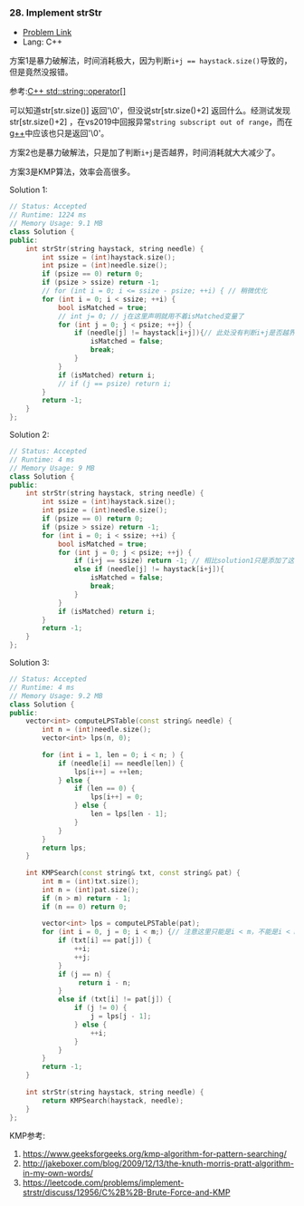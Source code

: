 ### 28. Implement strStr

- [Problem Link](https://leetcode.com/problems/implement-strstr/)
- Lang: C++

方案1是暴力破解法，时间消耗极大，因为判断`i+j == haystack.size()`导致的，但是竟然没报错。

参考:[C++ std::string::operator[]](http://www.cplusplus.com/reference/string/string/operator[])

可以知道str[str.size()] 返回'\0'，但没说str[str.size()+2] 返回什么。经测试发现str[str.size()+2] ，在vs2019中回报异常`string subscript out of range`，而在[g++](http://cpp.sh/)中应该也只是返回'\0'。

方案2也是暴力破解法，只是加了判断`i+j`是否越界，时间消耗就大大减少了。

方案3是KMP算法，效率会高很多。

Solution 1:

```c++
// Status: Accepted
// Runtime: 1224 ms
// Memory Usage: 9.1 MB
class Solution {
public:
    int strStr(string haystack, string needle) {
        int ssize = (int)haystack.size();
        int psize = (int)needle.size();
        if (psize == 0) return 0;
        if (psize > ssize) return -1;
        // for (int i = 0; i <= ssize - psize; ++i) { // 稍微优化
        for (int i = 0; i < ssize; ++i) {
            bool isMatched = true;
            // int j= 0; // j在这里声明就用不着isMatched变量了
            for (int j = 0; j < psize; ++j) {
                if (needle[j] != haystack[i+j]){// 此处没有判断i+j是否越界，竟然没报error
                    isMatched = false;
                    break;
                }
            }
            if (isMatched) return i;
            // if (j == psize) return i;
        }
        return -1;
    }
};
```



Solution 2:

```c++
// Status: Accepted
// Runtime: 4 ms
// Memory Usage: 9 MB
class Solution {
public:
    int strStr(string haystack, string needle) {
        int ssize = (int)haystack.size();
        int psize = (int)needle.size();
        if (psize == 0) return 0;
        if (psize > ssize) return -1;
        for (int i = 0; i < ssize; ++i) {
            bool isMatched = true;
            for (int j = 0; j < psize; ++j) {
                if (i+j == ssize) return -1; // 相比solution1只是添加了这行代码
                else if (needle[j] != haystack[i+j]){
                    isMatched = false;
                    break;
                }
            }
            if (isMatched) return i;
        }
        return -1;
    }
};
```

Solution 3:

```c++
// Status: Accepted
// Runtime: 4 ms
// Memory Usage: 9.2 MB
class Solution {
public:
    vector<int> computeLPSTable(const string& needle) {
        int n = (int)needle.size();
        vector<int> lps(n, 0);
        
        for (int i = 1, len = 0; i < n; ) {
            if (needle[i] == needle[len]) {
                lps[i++] = ++len;
            } else {
                if (len == 0) {
                    lps[i++] = 0;
                } else {
                    len = lps[len - 1];
                }
            }
        }
        return lps;
    }
    
    int KMPSearch(const string& txt, const string& pat) {
        int m = (int)txt.size();
        int n = (int)pat.size();
        if (n > m) return - 1;
        if (n == 0) return 0;
        
        vector<int> lps = computeLPSTable(pat);
        for (int i = 0, j = 0; i < m;) {// 注意这里只能是i < m，不能是i < m-n
            if (txt[i] == pat[j]) {
                ++i;
                ++j;                
            } 
            if (j == n) {
                 return i - n;
            }
            else if (txt[i] != pat[j]) {
                if (j != 0) {
                    j = lps[j - 1];
                } else {
                    ++i;
                }
            }                    
        }
        return -1;
    }
    
    int strStr(string haystack, string needle) {                
        return KMPSearch(haystack, needle);        
    }
};
```



KMP参考:

1. https://www.geeksforgeeks.org/kmp-algorithm-for-pattern-searching/
2. http://jakeboxer.com/blog/2009/12/13/the-knuth-morris-pratt-algorithm-in-my-own-words/
3. https://leetcode.com/problems/implement-strstr/discuss/12956/C%2B%2B-Brute-Force-and-KMP